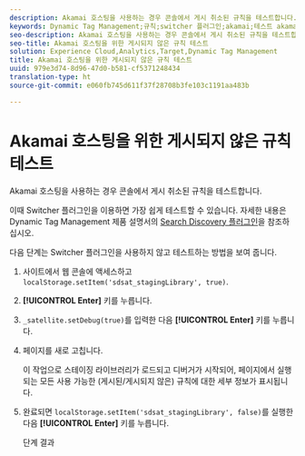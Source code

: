 ```yaml
---
description: Akamai 호스팅을 사용하는 경우 콘솔에서 게시 취소된 규칙을 테스트합니다.
keywords: Dynamic Tag Management;규칙;switcher 플러그인;akamai;테스트 akamai;게시되지 않은 규칙;게시되지 않은 규칙 테스트;디버그 규칙
seo-description: Akamai 호스팅을 사용하는 경우 콘솔에서 게시 취소된 규칙을 테스트합니다.
seo-title: Akamai 호스팅을 위한 게시되지 않은 규칙 테스트
solution: Experience Cloud,Analytics,Target,Dynamic Tag Management
title: Akamai 호스팅을 위한 게시되지 않은 규칙 테스트
uuid: 979e3d74-8d96-47d0-b581-cf5371248434
translation-type: ht
source-git-commit: e060fb745d611f37f28708b3fe103c1191aa483b

---
```



# Akamai 호스팅을 위한 게시되지 않은 규칙 테스트

Akamai 호스팅을 사용하는 경우 콘솔에서 게시 취소된 규칙을 테스트합니다.

이때 Switcher 플러그인을 이용하면 가장 쉽게 테스트할 수 있습니다. 자세한 내용은 Dynamic Tag Management 제품 설명서의 [Search Discovery 플러그인](https://marketing.adobe.com/resources/help/ko_KR/dtm/search_discovery_plugins.html)을 참조하십시오.

다음 단계는 Switcher 플러그인을 사용하지 않고 테스트하는 방법을 보여 줍니다.

1. 사이트에서 웹 콘솔에 액세스하고 `localStorage.setItem('sdsat_stagingLibrary', true)`.
1. **[!UICONTROL Enter]** 키를 누릅니다.
1. `_satellite.setDebug(true)`를 입력한 다음 **[!UICONTROL Enter]** 키를 누릅니다.
1. 페이지를 새로 고칩니다.

   이 작업으로 스테이징 라이브러리가 로드되고 디버거가 시작되어, 페이지에서 실행되는 모든 사용 가능한 (게시된/게시되지 않은) 규칙에 대한 세부 정보가 표시됩니다.
1. 완료되면 `localStorage.setItem('sdsat_stagingLibrary', false)`를 실행한 다음 **[!UICONTROL Enter]** 키를 누릅니다.

   단계 결과